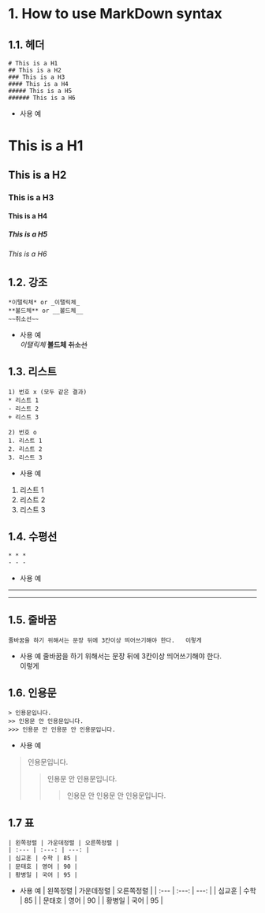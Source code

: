 # 1. How to use MarkDown syntax
## 1.1. 헤더

```
# This is a H1
## This is a H2
### This is a H3
#### This is a H4
##### This is a H5
###### This is a H6
```

* 사용 예
# This is a H1
## This is a H2
### This is a H3
#### This is a H4
##### This is a H5
###### This is a H6

## 1.2. 강조
```
*이탤릭체* or _이탤릭체_
**볼드체** or __볼드체__
~~취소선~~
```

* 사용 예   
*이탤릭체*
**볼드체**
~~취소선~~

## 1.3. 리스트

```
1) 번호 x (모두 같은 결과)
* 리스트 1
- 리스트 2
+ 리스트 3

2) 번호 o
1. 리스트 1
2. 리스트 2
3. 리스트 3
```

* 사용 예
1. 리스트 1
2. 리스트 2
3. 리스트 3

## 1.4. 수평선
```
* * *
- - -
```

* 사용 예
* * *
- - -

## 1.5. 줄바꿈
```
줄바꿈을 하기 위해서는 문장 뒤에 3칸이상 띄어쓰기해야 한다.   이렇게
```

* 사용 예
줄바꿈을 하기 위해서는 문장 뒤에 3칸이상 띄어쓰기해야 한다.     
이렇게

## 1.6. 인용문
```
> 인용문입니다.
>> 인용문 안 인용문입니다.
>>> 인용문 안 인용문 안 인용문입니다.
```
* 사용 예
> 인용문입니다.
>> 인용문 안 인용문입니다.
>>> 인용문 안 인용문 안 인용문입니다.

## 1.7 표
```
| 왼쪽정렬 | 가운데정렬 | 오른쪽정렬 |
| :--- | :---: | ---: |
| 심교훈 | 수학 | 85 |
| 문태호 | 영어 | 90 |
| 황병일 | 국어 | 95 |
```
* 사용 예
| 왼쪽정렬 | 가운데정렬 | 오른쪽정렬 |
| :--- | :---: | ---: |
| 심교훈 | 수학 | 85 |
| 문태호 | 영어 | 90 |
| 황병일 | 국어 | 95 |

